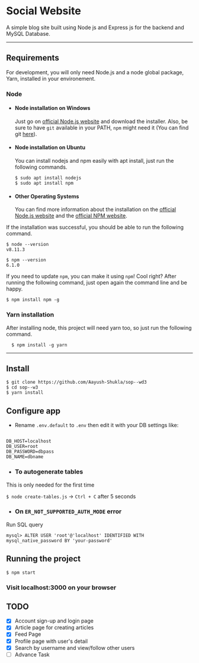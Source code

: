 # Social Website 

A simple blog site built using Node js and Express js for the backend and MySQL Database.

---
## Requirements

For development, you will only need Node.js and a node global package, Yarn, installed in your environement.

### Node
- #### Node installation on Windows

  Just go on [official Node.js website](https://nodejs.org/) and download the installer.
Also, be sure to have `git` available in your PATH, `npm` might need it (You can find git [here](https://git-scm.com/)).

- #### Node installation on Ubuntu

  You can install nodejs and npm easily with apt install, just run the following commands.

      $ sudo apt install nodejs
      $ sudo apt install npm

- #### Other Operating Systems
  You can find more information about the installation on the [official Node.js website](https://nodejs.org/) and the [official NPM website](https://npmjs.org/).

If the installation was successful, you should be able to run the following command.

    $ node --version
    v8.11.3

    $ npm --version
    6.1.0

If you need to update `npm`, you can make it using `npm`! Cool right? After running the following command, just open again the command line and be happy.

    $ npm install npm -g

###
### Yarn installation
  After installing node, this project will need yarn too, so just run the following command.

      $ npm install -g yarn

---

## Install

    $ git clone https://github.com/Aayush-Shukla/sop--wd3
    $ cd sop--w3
    $ yarn install

## Configure app

- Rename `.env.default` to `.env` then edit it with your DB settings like:
```NODE_ENV=DEVELOPMENT

DB_HOST=localhost
DB_USER=root
DB_PASSWORD=dbpass
DB_NAME=dbname
```

- ### To autogenerate tables
This is only needed for the first time

```$ node create-tables.js``` -> ```Ctrl + C``` after 5 seconds



- ### On `ER_NOT_SUPPORTED_AUTH_MODE` error
Run SQL query 

```mysql> ALTER USER 'root'@'localhost' IDENTIFIED WITH mysql_native_password BY 'your-password' ```







## Running the project

    $ npm start
    
### Visit localhost:3000 on your browser


## TODO
- [x] Account sign-up and login page
- [x] Article page for creating articles
- [x] Feed Page
- [x] Profile page with user's detail
- [x] Search by username and view/follow other users
- [ ] Advance Task
